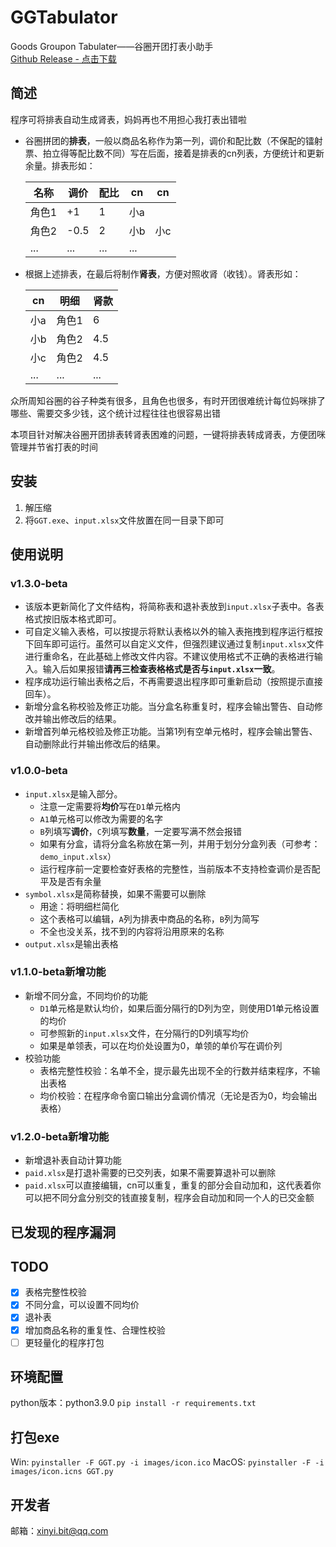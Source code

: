 # GGTabulator
Goods Groupon Tabulater——谷圈开团打表小助手  
[Github Release - 点击下载](
https://github.com/Banny-D/GGTabulator/releases/download/Latest/GGT_latest.zip)

## 简述

程序可将排表自动生成肾表，妈妈再也不用担心我打表出错啦  

- 谷圈拼团的**排表**，一般以商品名称作为第一列，调价和配比数（不保配的镭射票、拍立得等配比数不同）写在后面，接着是排表的cn列表，方便统计和更新余量。排表形如：

    |名称|调价|配比|cn|cn|
    |----|----|---|--|--|
    |角色1|+1|1|小a|
    |角色2|-0.5|2|小b|小c
    |...|...|...|...|

- 根据上述排表，在最后将制作**肾表**，方便对照收肾（收钱）。肾表形如：

    |cn|明细|肾款|
    |----|----|---
    |小a|角色1|6
    |小b|角色2|4.5
    |小c|角色2|4.5
    |...|...|...

众所周知谷圈的谷子种类有很多，且角色也很多，有时开团很难统计每位妈咪排了哪些、需要交多少钱，这个统计过程往往也很容易出错

本项目针对解决谷圈开团排表转肾表困难的问题，一键将排表转成肾表，方便团咪管理并节省打表的时间

## 安装
1. 解压缩
2. 将`GGT.exe`、`input.xlsx`文件放置在同一目录下即可

## 使用说明
### v1.3.0-beta
- 该版本更新简化了文件结构，将简称表和退补表放到`input.xlsx`子表中。各表格式按旧版本格式即可。
- 可自定义输入表格，可以按提示将默认表格以外的输入表拖拽到程序运行框按下回车即可运行。虽然可以自定义文件，但强烈建议通过复制`input.xlsx`文件进行重命名，在此基础上修改文件内容。不建议使用格式不正确的表格进行输入。输入后如果报错**请再三检查表格格式是否与`input.xlsx`一致**。
- 程序成功运行输出表格之后，不再需要退出程序即可重新启动（按照提示直接回车）。
- 新增分盒名称校验及修正功能。当分盒名称重复时，程序会输出警告、自动修改并输出修改后的结果。
- 新增首列单元格校验及修正功能。当第1列有空单元格时，程序会输出警告、自动删除此行并输出修改后的结果。

### v1.0.0-beta
- `input.xlsx`是输入部分。
    - 注意一定需要将**均价**写在`D1`单元格内
    - `A1`单元格可以修改为需要的名字
    - `B`列填写**调价**，`C`列填写**数量**，一定要写满不然会报错
    - 如果有分盒，请将分盒名称放在第一列，并用于划分分盒列表（可参考：`demo_input.xlsx`）
    - 运行程序前一定要检查好表格的完整性，当前版本不支持检查调价是否配平及是否有余量
- `symbol.xlsx`是简称替换，如果不需要可以删除
    - 用途：将明细栏简化
    - 这个表格可以编辑，`A`列为排表中商品的名称，`B`列为简写
    - 不全也没关系，找不到的内容将沿用原来的名称
- `output.xlsx`是输出表格
### v1.1.0-beta新增功能
- 新增不同分盒，不同均价的功能
    - `D1`单元格是默认均价，如果后面分隔行的D列为空，则使用D1单元格设置的均价
    - 可参照新的`input.xlsx`文件，在分隔行的D列填写均价
    - 如果是单领表，可以在均价处设置为0，单领的单价写在调价列
- 校验功能
    - 表格完整性校验：名单不全，提示最先出现不全的行数并结束程序，不输出表格
    - 均价校验：在程序命令窗口输出分盒调价情况（无论是否为0，均会输出表格）
### v1.2.0-beta新增功能
- 新增退补表自动计算功能
- `paid.xlsx`是打退补需要的已交列表，如果不需要算退补可以删除
- `paid.xlsx`可以直接编辑，cn可以重复，重复的部分会自动加和，这代表着你可以把不同分盒分别交的钱直接复制，程序会自动加和同一个人的已交金额
## 已发现的程序漏洞

## TODO
- [x] 表格完整性校验
- [x] 不同分盒，可以设置不同均价
- [x] 退补表
- [x] 增加商品名称的重复性、合理性校验
- [ ] 更轻量化的程序打包

## 环境配置
python版本：python3.9.0
`pip install -r requirements.txt`

## 打包exe
Win: `pyinstaller -F GGT.py -i images/icon.ico`
MacOS: `pyinstaller -F -i images/icon.icns GGT.py`

## 开发者
邮箱：<xinyi.bit@qq.com>
